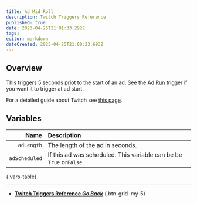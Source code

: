 ```yaml
---
title: Ad Mid Roll
description: Twitch Triggers Reference
published: true
date: 2023-04-25T21:01:33.292Z
tags: 
editor: markdown
dateCreated: 2023-04-25T21:00:23.693Z
---
```


## Overview
This triggers 5 seconds priot to the start of an ad. See the [Ad Run](/Trigger/Twitch/Ads/Ad-Run) trigger if you want it to trigger at ad start.

For a detailed guide about Twitch see [this page](/Platforms/Twitch).

## Variables
Name | Description
----:|:------------
`adLength` | The length of the ad in seconds.
`adScheduled` | If this ad was scheduled. This variable can be be `True` or`False`.
{.vars-table}

---

- [<i class="mdi mdi-chevron-left"></i>**Twitch Triggers Reference *Go Back***](/Triggers/Twitch)
{.btn-grid .my-5}